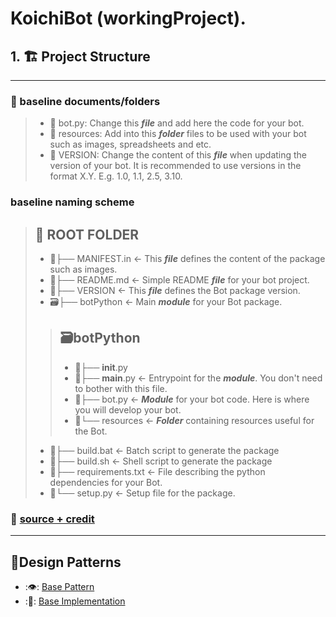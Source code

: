 # KoichiBot (workingProject).
## 1. 🏗️ Project Structure

---

### 🧢 baseline documents/folders

> - 📄 bot.py: Change this ***file*** and add here the code for your bot.
> - 📁 resources: Add into this ***folder*** files to be used with your bot such as images, spreadsheets and etc. 
> - 📄 VERSION: Change the content of this ***file*** when updating the version of your bot. It is recommended to use versions in the format X.Y. E.g. 1.0, 1.1, 2.5, 3.10.

### baseline naming scheme
> ## 🌳 ROOT FOLDER ️
> - 📄├── MANIFEST.in       <- This ***file*** defines the content of the package such as images.
> - 📄├── README.md         <- Simple README ***file*** for your bot project. 
> - 📄├── VERSION           <- This ***file*** defines the Bot package version.
> - 🗃️├── botPython         <- Main ***module*** for your Bot package.
> > ## 🗃️botPython 
> > - 📄├── __init__.py 
> > - 📄├── __main__.py   <- Entrypoint for the ***module***. You don't need to bother with this file. 
> > - 📄├── bot.py        <- ***Module*** for your bot code. Here is where you will develop your bot. 
> >-   📁└── resources     <- ***Folder*** containing resources useful for the Bot. 
> - 📄├── build.bat         <- Batch script to generate the package 
> - 📄├── build.sh          <- Shell script to generate the package 
> - 📄├── requirements.txt  <- File describing the python dependencies for your Bot. 
> - 📄└── setup.py          <- Setup file for the package.
> 

### :memo: [source + credit](https://botcity-dev.github.io/bot-python-template/project/)

---

## 🎨Design Patterns
- :👁️: [Base Pattern](https://refactoring.guru/design-patterns/proxy)
- :🧿: [Base Implementation](https://rednafi.github.io/digressions/python/2020/06/16/python-proxy-pattern.html)

